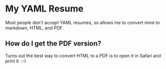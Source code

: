 # My YAML Resume

Most people don't accept YAML resumes, so allows me to convert mine to
markdown, HTML, and PDF.

## How do I get the PDF version?

Turns out the best way to convert HTML to a PDF is to open it in Safari and
print it. :-)

